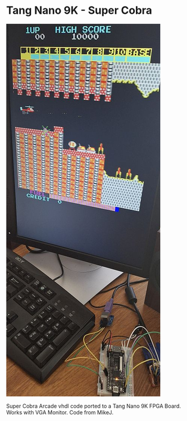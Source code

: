 # Tang Nano 9K - Super Cobra
![Model](TN9K-SuperCobra.jpg)

Super Cobra Arcade vhdl code ported to a Tang Nano 9K FPGA Board. Works with VGA Monitor. Code from MikeJ.
